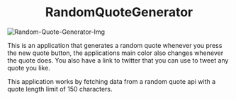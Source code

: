 <div align="center">
  <h1>RandomQuoteGenerator</h1>
</div>

<img src='https://i.postimg.cc/6q1t5vhC/Random-Quote-Generator-Img.png' border='0' alt='Random-Quote-Generator-Img'/>

This is an application that generates a random quote whenever you press the new quote button, the applications main color also changes whenever the quote does. You also have a link to twitter that you can use to tweet any quote you like.

This application works by fetching data from a random quote api with a quote length limit of 150 characters.
